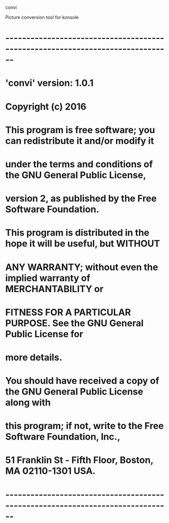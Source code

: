 convi

Picture conversion tool for konsole

# ------------------------------------------------------------------------------
# 'convi' version: 1.0.1
# Copyright (c) 2016
#
# This program is free software; you can redistribute it and/or modify it
# under the terms and conditions of the GNU General Public License,
# version 2, as published by the Free Software Foundation.
#
# This program is distributed in the hope it will be useful, but WITHOUT
# ANY WARRANTY; without even the implied warranty of MERCHANTABILITY or
# FITNESS FOR A PARTICULAR PURPOSE.  See the GNU General Public License for
# more details.
#
# You should have received a copy of the GNU General Public License along with
# this program; if not, write to the Free Software Foundation, Inc.,
# 51 Franklin St - Fifth Floor, Boston, MA 02110-1301 USA.
#
# ------------------------------------------------------------------------------


